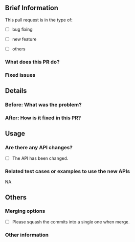 <!-- Please fill in the following information to help us review your PR more efficiently. -->

## Brief Information

This pull request is in the type of:

- [ ] bug fixing
- [ ] new feature
- [ ] others



### What does this PR do?

<!-- USE ONCE SENTENCE TO DESCRIBE WHAT THIS PR DOES. -->



### Fixed issues

<!--
- #xxxx: ...
-->


## Details

### Before: What was the problem?

<!-- DESCRIBE THE BUG OR REQUIREMENT HERE. -->

<!-- ADD SCREENSHOT HERE IF APPLICABLE. -->



### After: How is it fixed in this PR?

<!-- THE RESULT AFTER FIXING AND A SIMPLE EXPLANATION ABOUT HOW IT IS FIXED. -->

<!-- ADD SCREENSHOT HERE IF APPLICABLE. -->



## Usage

### Are there any API changes?

- [ ] The API has been changed.

<!-- LIST THE API CHANGES HERE -->



### Related test cases or examples to use the new APIs

NA.



## Others

### Merging options

- [ ] Please squash the commits into a single one when merge.

### Other information
